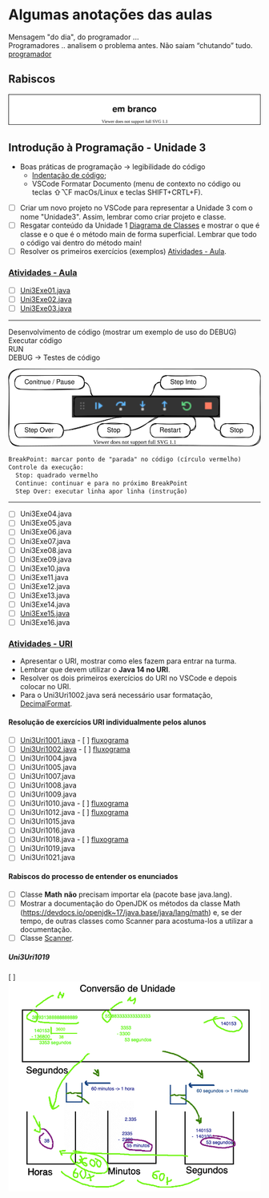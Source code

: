 <!--  FIXME:
### [Aula_07](Unidade3/aulaAnotacoes.md#Aula_07 "	07-03-2022	segunda	")	07-03-2022	segunda
### [Aula_08](Unidade3/aulaAnotacoes.md#Aula_08 "	09-03-2022	quarta		09-03-2022	quarta
### [Aula_09](Unidade3/aulaAnotacoes.md#Aula_09 "	09-03-2022	quarta	")	09-03-2022	quarta
### [Aula_10](Unidade3/aulaAnotacoes.md#Aula_10 "	14-03-2022	segunda	")	14-03-2022	segunda
### [Aula_11](Unidade3/aulaAnotacoes.md#Aula_11 "	16-03-2022	quarta		16-03-2022	quarta
### [Aula_12](Unidade3/aulaAnotacoes.md#Aula_12 "	16-03-2022	quarta	")	16-03-2022	quarta
-->

# Algumas anotações das aulas

Mensagem "do dia", do programador ...  
    Programadores .. analisem o problema antes.  Não saiam “chutando” tudo.  
[programador](imgs/programador.mov "programador")  

## Rabiscos

![Rabiscos](aulaRabiscos.drawio.svg)

## Introdução à Programação - Unidade 3

- Boas práticas de programação -> legibilidade do código  
  - [Indentação de código](https://pt.wikipedia.org/wiki/Indentação "Indentação de código");  
  - VSCode Formatar Documento (menu de contexto no código ou teclas ⇧⌥F macOs/Linux e teclas SHIFT+CRTL+F).  
- [ ] Criar um novo projeto no VSCode para representar a Unidade 3 com o nome "Unidade3". Assim, lembrar como criar projeto e classe.  
- [ ] Resgatar conteúdo da Unidade 1 [Diagrama de Classes](../Unidade1/README.md#diagrama-de-classes) e mostrar o que é classe e o que é o método main de forma superficial. Lembrar que todo o código vai dentro do método main!  
- [ ] Resolver os primeiros exercícios (exemplos) [Atividades - Aula](atividadeAula.md "Atividades - Aula").  

<!-- TODO: 
comentar de saber quais imports devem ser usados.
Evitar algo do tipo: import java.util.* ; .. melhor import java.util.Scanner;
Pode usar View / Command Palette / >Organize Imports .. mas saber decidir qual usar
-->

### [Atividades - Aula](atividadeAula.md "Atividades - Aula")  

- [ ] [Uni3Exe01.java](src/Uni3Exe01.java "Uni3Exe01.java") <!-- prof. completo -->  
- [ ] [Uni3Exe02.java](src/Uni3Exe02.java "Uni3Exe02.java") <!-- prof. algoritmo 5 min. -->  
- [ ] [Uni3Exe03.java](src/Uni3Exe03.java "Uni3Exe03.java") <!-- 10 min. -->  

----
Desenvolvimento de código (mostrar um exemplo de uso do DEBUG)  
  Executar código  
    RUN  
    DEBUG -> Testes de código  

  ![Debug](imgs/debug.drawio.svg "Debug")  

    BreakPoint: marcar ponto de "parada" no código (círculo vermelho)  
    Controle da execução:  
      Stop: quadrado vermelho  
      Continue: continuar e para no próximo BreakPoint  
      Step Over: executar linha apor linha (instrução)  

<!-- para saber mais, avançado: <https://code.visualstudio.com/docs/java/java-debugging> -->
----

- [ ] Uni3Exe04.java  
- [ ] Uni3Exe05.java  
- [ ] Uni3Exe06.java
- [ ] Uni3Exe07.java  
- [ ] Uni3Exe08.java  
- [ ] Uni3Exe09.java  
- [ ] Uni3Exe10.java  <!-- prof. só o algoritmo -->  
- [ ] Uni3Exe11.java  
- [ ] Uni3Exe12.java  
- [ ] Uni3Exe13.java  
- [ ] Uni3Exe14.java  
- [ ] [Uni3Exe15.java](src/Uni3Exe15.java "Uni3Exe15.java") <!-- 15 min. -->  
- [ ] Uni3Exe16.java  

### [Atividades - URI](atividadeUri.md "Atividades - URI")

- Apresentar o URI, mostrar como eles fazem para entrar na turma.  
- Lembrar que devem utilizar o **Java 14 no URI**.  
- Resolver os dois primeiros exercícios do URI no VSCode e depois colocar no URI.  
- Para o Uni3Uri1002.java será necessário usar formatação, [DecimalFormat](/Exemplos/src/ExemploDecimalFormat.java "DecimalFormat").  

#### Resolução de exercícios URI individualmente pelos alunos  

- [ ] [Uni3Uri1001.java](src/Uni3Uri1001.java "Uni3Uri1001.java") - [ ] [fluxograma](fluxogramas/Uni3Uri1001.svg "fluxograma") <!-- prof. completo -->  
- [ ] [Uni3Uri1002.java](src/Uni3Uri1002.java "Uni3Uri1002.java") - [ ] [fluxograma](fluxogramas/Uni3Uri1002.svg "fluxograma") <!-- prof. algoritmo 10 min. -->  
- [ ] Uni3Uri1004.java  
- [ ] Uni3Uri1005.java  
- [ ] Uni3Uri1007.java  
- [ ] Uni3Uri1008.java  
- [ ] Uni3Uri1009.java  
- [ ] Uni3Uri1010.java - [ ] [fluxograma](fluxogramas/Uni3Uri1010.svg "fluxograma")  
- [ ] Uni3Uri1012.java - [ ] [fluxograma](fluxogramas/Uni3Uri1012.svg "fluxograma")  
- [ ] Uni3Uri1015.java  
- [ ] Uni3Uri1016.java  
- [ ] Uni3Uri1018.java - [ ] [fluxograma](fluxogramas/Uni3Uri1018.svg "fluxograma")  
- [ ] Uni3Uri1019.java  
- [ ] Uni3Uri1021.java  

#### Rabiscos do processo de entender os enunciados

- [ ] Classe **Math**  **não** precisam importar ela (pacote base java.lang).  
- [ ] Mostrar a documentação do OpenJDK os métodos da classe Math (<https://devdocs.io/openjdk~17/java.base/java/lang/math>) e, se der tempo, de outras classes como Scanner para acostuma-los a utilizar a documentação.  
- [ ] Classe [Scanner](<https://devdocs.io/openjdk~17/java.base/java/util/scanner> "Scanner").  

##### Uni3Uri1019

[ ] ![Rabiscos do problema URI 1019](imgs/Uni3Uri1019.png "Rabiscos do problema URI 1019")  
